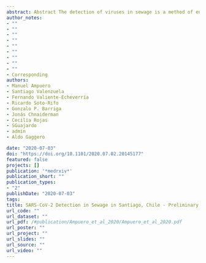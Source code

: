 ```yaml
---
abstract: Abstract The detection of viruses in sewage is a method of environmental surveillance, which allows evaluating the circulation of different viruses in a community. This study presents the first results of sewage surveillance to detect the circulation of SARS- CoV-2 virus in Santiago, Chile. Using ultracentrifugation associated with RT-qPCR, we detected SARS-CoV-2 in untreated and treated wastewater samples obtained two treatment plants, which together process around 85% of the wastewater from the city. This is the first report of detection of SARS-CoV-2 in sewage in Chile and indicates that wastewater surveillance could be a sensitive tool useful as a predictive marker of the circulation of the virus in a population and therefore, be used as an early warning tool.
author_notes:
- ""
- ""
- ""
- ""
- ""
- ""
- ""
- ""
- ""
- Corresponding
authors:
- Manuel Ampuero
- Santiago Valenzuela
- Fernando Valiente-Echeverría
- Ricardo Soto-Rifo
- Gonzalo P. Barriga
- Jonás Chnaiderman
- Cecilia Rojas
- SGuajardo
- admin
- Aldo Gaggero

date: "2020-07-03"
doi: "https://doi.org/10.1101/2020.07.02.20145177"
featured: false
projects: []
publication: '*medrxiv*'
publication_short: ""
publication_types:
- "2"
publishDate: "2020-07-03"
tags:
title: SARS-CoV-2 Detection in Sewage in Santiago, Chile - Preliminary results
url_code: ""
url_dataset: ""
url_pdf: /#publication/Ampuero_et_al_2020/Ampuero_et_al_2020.pdf
url_poster: ""
url_project: ""
url_slides: ""
url_source: ""
url_video: ""
---
```



